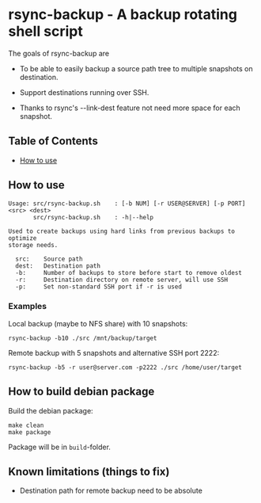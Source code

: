 # rsync-backup - A backup rotating shell script

The goals of rsync-backup are

- To be able to easily backup a source path tree to multiple snapshots on destination.

- Support destinations running over SSH.

- Thanks to rsync's --link-dest feature not need more space for each snapshot.

## Table of Contents

- [How to use](#how-to-use)

## How to use

```
Usage: src/rsync-backup.sh    : [-b NUM] [-r USER@SERVER] [-p PORT] <src> <dest>
       src/rsync-backup.sh    : -h|--help

Used to create backups using hard links from previous backups to optimize
storage needs.

  src:    Source path
  dest:   Destination path
  -b:     Number of backups to store before start to remove oldest
  -r:     Destination directory on remote server, will use SSH
  -p:     Set non-standard SSH port if -r is used
```

### Examples

Local backup (maybe to NFS share) with 10 snapshots:
```
rsync-backup -b10 ./src /mnt/backup/target
```

Remote backup with 5 snapshots and alternative SSH port 2222:
```
rsync-backup -b5 -r user@server.com -p2222 ./src /home/user/target
```

## How to build debian package

Build the debian package:
```
make clean
make package
```
Package will be in `build`-folder.

## Known limitations (things to fix)

- Destination path for remote backup need to be absolute
